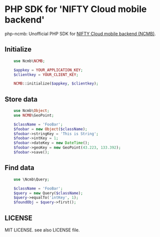 # PHP SDK for 'NIFTY Cloud mobile backend'

php-ncmb: Unofficial PHP SDK for [NIFTY Cloud mobile backend (NCMB)](http://mb.cloud.nifty.com/).


## Initialize

```php
    use Ncmb\NCMB;

    $appkey = YOUR_APPLICATION_KEY;
    $clientkey = YOUR_CLIENT_KEY;

    NCMB::initialize($appkey, $clientkey);
```

## Store data

```php
    use Ncmb\Object;
    use NCMB\GeoPoint;

    $className = 'FooBar';
    $foobar = new Object($className);
    $foobar->stringKey = 'This is String';
    $foobar->intKey = 1;
    $foobar->dateKey = new DateTime();
    $foobar->geoKey = new GeoPoint(43.223, 133.392);
    $foobar->save();
```

## Find data

```php
    use \Ncmb\Query;

    $className = 'FooBar';
    $query = new Query($className);
    $query->equalTo('intKey', 1);
    $foundObj = $query->first();
```

## LICENSE

MIT LICENSE. see also LICENSE file.
